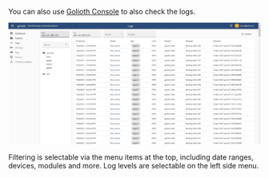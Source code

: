 You can also use [Golioth Console](https://console.golioth.io) to also check the logs.

![Console](./assets/console.jpg)

Filtering is selectable via the menu items at the top, including date ranges, devices, modules and more. Log levels are selectable on the left side menu.
